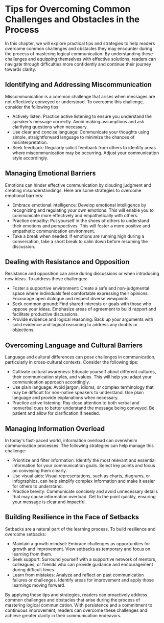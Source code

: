 Tips for Overcoming Common Challenges and Obstacles in the Process
=============================================================================

In this chapter, we will explore practical tips and strategies to help readers overcome common challenges and obstacles they may encounter during the process of mastering logical communication. By understanding these challenges and equipping themselves with effective solutions, readers can navigate through difficulties more confidently and continue their journey towards clarity.

Identifying and Addressing Miscommunication
-------------------------------------------

Miscommunication is a common challenge that arises when messages are not effectively conveyed or understood. To overcome this challenge, consider the following tips:

* Actively listen: Practice active listening to ensure you understand the speaker's message correctly. Avoid making assumptions and ask clarifying questions when necessary.
* Use clear and concise language: Communicate your thoughts using simple, straightforward language to minimize the chances of misinterpretation.
* Seek feedback: Regularly solicit feedback from others to identify areas where miscommunication may be occurring. Adjust your communication style accordingly.

Managing Emotional Barriers
---------------------------

Emotions can hinder effective communication by clouding judgment and creating misunderstandings. Here are some strategies to overcome emotional barriers:

* Embrace emotional intelligence: Develop emotional intelligence by recognizing and regulating your own emotions. This will enable you to communicate more effectively and empathetically with others.
* Practice empathy: Put yourself in the shoes of others to understand their emotions and perspectives. This will foster a more positive and empathetic communication environment.
* Take a break when needed: If emotions are running high during a conversation, take a short break to calm down before resuming the discussion.

Dealing with Resistance and Opposition
--------------------------------------

Resistance and opposition can arise during discussions or when introducing new ideas. To address these challenges:

* Foster a supportive environment: Create a safe and non-judgmental space where individuals feel comfortable expressing their opinions. Encourage open dialogue and respect diverse viewpoints.
* Seek common ground: Find shared interests or goals with those who oppose your ideas. Emphasize areas of agreement to build rapport and facilitate productive discussions.
* Provide evidence and logical reasoning: Back up your arguments with solid evidence and logical reasoning to address any doubts or objections.

Overcoming Language and Cultural Barriers
-----------------------------------------

Language and cultural differences can pose challenges in communication, particularly in cross-cultural contexts. Consider the following tips:

* Cultivate cultural awareness: Educate yourself about different cultures, their communication styles, and values. This will help you adapt your communication approach accordingly.
* Use plain language: Avoid jargon, idioms, or complex terminology that may be difficult for non-native speakers to understand. Use plain language and provide explanations when necessary.
* Practice active listening: Pay close attention to both verbal and nonverbal cues to better understand the message being conveyed. Be patient and allow for clarification if needed.

Managing Information Overload
-----------------------------

In today's fast-paced world, information overload can overwhelm communication processes. The following strategies can help manage this challenge:

* Prioritize and filter information: Identify the most relevant and essential information for your communication goals. Select key points and focus on conveying them clearly.
* Use visual aids: Visual representations, such as charts, diagrams, or infographics, can help simplify complex information and make it easier for others to understand.
* Practice brevity: Communicate concisely and avoid unnecessary details that may cause information overload. Get to the point quickly, ensuring your message is clear and impactful.

Building Resilience in the Face of Setbacks
-------------------------------------------

Setbacks are a natural part of the learning process. To build resilience and overcome setbacks:

* Maintain a growth mindset: Embrace challenges as opportunities for growth and improvement. View setbacks as temporary and focus on learning from them.
* Seek support: Surround yourself with a supportive network of mentors, colleagues, or friends who can provide guidance and encouragement during difficult times.
* Learn from mistakes: Analyze and reflect on past communication failures or challenges. Identify areas for improvement and apply those learnings moving forward.

By applying these tips and strategies, readers can proactively address common challenges and obstacles that arise during the process of mastering logical communication. With persistence and a commitment to continuous improvement, readers can overcome these challenges and achieve greater clarity in their communication endeavors.
